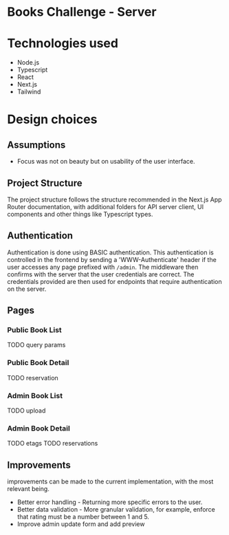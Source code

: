 # Books Challenge - Server
# Technologies used
- Node.js
- Typescript
- React
- Next.js
- Tailwind

# Design choices

## Assumptions

- Focus was not on beauty but on usability of the user interface.

## Project Structure

The project structure follows the structure recommended in the Next.js App Router documentation, with additional folders for API server client, UI components and other things like Typescript types.

## Authentication

Authentication is done using BASIC authentication. This authentication is controlled in the frontend by sending a 'WWW-Authenticate' header if the user accesses any page prefixed with `/admin`. The middleware then confirms with the server that the user credentials are correct. The credentials provided are then used for endpoints that require authentication on the server.

## Pages

### Public Book List

TODO query params

### Public Book Detail

TODO reservation

### Admin Book List

TODO upload

### Admin Book Detail

TODO etags 
TODO reservations

## Improvements

improvements can be made to the current implementation, with the most relevant being.

- Better error handling - Returning more specific errors to the user.
- Better data validation - More granular validation, for example, enforce that rating must be a number between 1 and 5.
- Improve admin update form and add preview